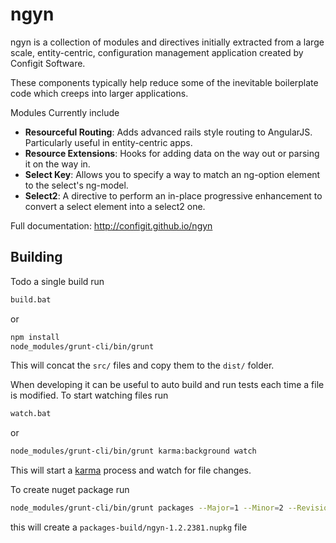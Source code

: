 ngyn
=======

ngyn is a collection of modules and directives initially extracted from a large scale, entity-centric, configuration management application created by Configit Software.

These components typically help reduce some of the inevitable boilerplate code which creeps into larger applications.

Modules Currently include

* __Resourceful Routing__: Adds advanced rails style routing to AngularJS. Particularly useful in entity-centric apps.
* __Resource Extensions__: Hooks for adding data on the way out or parsing it on the way in.
* __Select Key__: Allows you to specify a way to match an ng-option element to the select's ng-model.
* __Select2__: A directive to perform an in-place progressive enhancement to convert a select element into a select2 one.

Full documentation: http://configit.github.io/ngyn

## Building
Todo a single build run

```bash
build.bat
```

or

```bash
npm install
node_modules/grunt-cli/bin/grunt
```

This will concat the `src/` files and copy them to the `dist/` folder.

When developing it can be useful to auto build and run tests each time a file is
modified. To start watching files run

```bash
watch.bat
```

or

```bash
node_modules/grunt-cli/bin/grunt karma:background watch
```

This will start a [karma](http://karma-runner.github.io/0.10/index.html) process and watch for file changes.

To create nuget package run

```bash
node_modules/grunt-cli/bin/grunt packages --Major=1 --Minor=2 --Revision=2381
```

this will create a `packages-build/ngyn-1.2.2381.nupkg` file